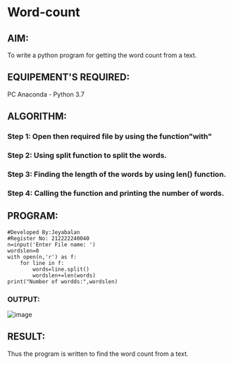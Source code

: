 # Word-count
## AIM:
To write a python program for getting the word count from a text.
## EQUIPEMENT'S REQUIRED: 
PC
Anaconda - Python 3.7
## ALGORITHM: 
### Step 1:  Open then required file by using the function"with"

### Step 2:  Using split function to split the words.
 
### Step 3: Finding the length of the words by using len() function.

### Step 4: Calling the function and printing the number of words.

## PROGRAM:
```
#Developed By:Jeyabalan
#Register No: 212222240040
n=input('Enter File name: ')
wordslen=0
with open(n,'r') as f:
    for line in f:
        words=line.split()
        wordslen+=len(words)
print("Number of wordds:",wordslen)
```
### OUTPUT:
![image](https://github.com/jeyaqbalan7/Word-count/assets/119393851/2394ab68-8af7-467e-8a4b-bf2273046064)

## RESULT:
Thus the program is written to find the word count from a text.
